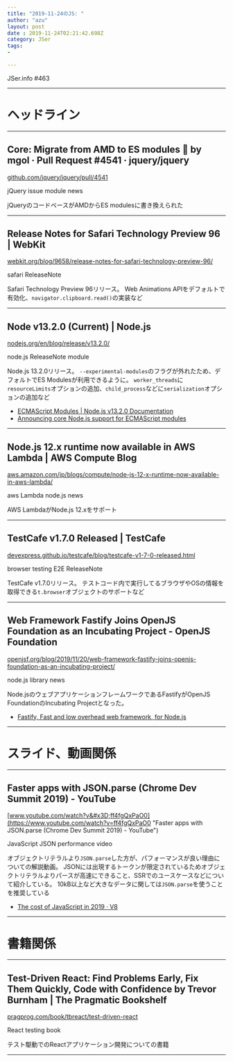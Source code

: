 ```yaml
---
title: "2019-11-24のJS: "
author: "azu"
layout: post
date : 2019-11-24T02:21:42.698Z
category: JSer
tags:
-

---
```


JSer.info #463

----

<h1 class="site-genre">ヘッドライン</h1>

----

## Core: Migrate from AMD to ES modules 🎉 by mgol · Pull Request #4541 · jquery/jquery
[github.com/jquery/jquery/pull/4541](https://github.com/jquery/jquery/pull/4541 "Core: Migrate from AMD to ES modules 🎉 by mgol · Pull Request #4541 · jquery/jquery")
<p class="jser-tags jser-tag-icon"><span class="jser-tag">jQuery</span> <span class="jser-tag">issue</span> <span class="jser-tag">module</span> <span class="jser-tag">news</span></p>

jQueryのコードベースがAMDからES modulesに書き換えられた


----

## Release Notes for Safari Technology Preview 96 | WebKit
[webkit.org/blog/9658/release-notes-for-safari-technology-preview-96/](https://webkit.org/blog/9658/release-notes-for-safari-technology-preview-96/ "Release Notes for Safari Technology Preview 96 | WebKit")
<p class="jser-tags jser-tag-icon"><span class="jser-tag">safari</span> <span class="jser-tag">ReleaseNote</span></p>

Safari Technology Preview 96リリース。
Web Animations APIをデフォルトで有効化、`navigator.clipboard.read()`の実装など


----

## Node v13.2.0 (Current) | Node.js
[nodejs.org/en/blog/release/v13.2.0/](https://nodejs.org/en/blog/release/v13.2.0/ "Node v13.2.0 (Current) | Node.js")
<p class="jser-tags jser-tag-icon"><span class="jser-tag">node.js</span> <span class="jser-tag">ReleaseNote</span> <span class="jser-tag">module</span></p>

Node.js 13.2.0リリース。
`--experimental-modules`のフラグが外れたため、デフォルトでES Modulesが利用できるように。
`worker_threads`に`resourceLimits`オプションの追加、`child_process`などに`serialization`オプションの追加など

- [ECMAScript Modules | Node.js v13.2.0 Documentation](https://nodejs.org/api/esm.html "ECMAScript Modules | Node.js v13.2.0 Documentation")
- [Announcing core Node.js support for ECMAScript modules](https://medium.com/@nodejs/announcing-core-node-js-support-for-ecmascript-modules-c5d6dc29b663 "Announcing core Node.js support for ECMAScript modules")

----

## Node.js 12.x runtime now available in AWS Lambda | AWS Compute Blog
[aws.amazon.com/jp/blogs/compute/node-js-12-x-runtime-now-available-in-aws-lambda/](https://aws.amazon.com/jp/blogs/compute/node-js-12-x-runtime-now-available-in-aws-lambda/ "Node.js 12.x runtime now available in AWS Lambda | AWS Compute Blog")
<p class="jser-tags jser-tag-icon"><span class="jser-tag">aws</span> <span class="jser-tag">Lambda</span> <span class="jser-tag">node.js</span> <span class="jser-tag">news</span></p>

AWS LambdaがNode.js 12.xをサポート


----

## TestCafe v1.7.0 Released | TestCafe
[devexpress.github.io/testcafe/blog/testcafe-v1-7-0-released.html](https://devexpress.github.io/testcafe/blog/testcafe-v1-7-0-released.html "TestCafe v1.7.0 Released | TestCafe")
<p class="jser-tags jser-tag-icon"><span class="jser-tag">browser</span> <span class="jser-tag">testing</span> <span class="jser-tag">E2E</span> <span class="jser-tag">ReleaseNote</span></p>

TestCafe v1.7.0リリース。
テストコード内で実行してるブラウザやOSの情報を取得できる`t.browser`オブジェクトのサポートなど


----

## Web Framework Fastify Joins OpenJS Foundation as an Incubating Project - OpenJS Foundation
[openjsf.org/blog/2019/11/20/web-framework-fastify-joins-openjs-foundation-as-an-incubating-project/](https://openjsf.org/blog/2019/11/20/web-framework-fastify-joins-openjs-foundation-as-an-incubating-project/ "Web Framework Fastify Joins OpenJS Foundation as an Incubating Project - OpenJS Foundation")
<p class="jser-tags jser-tag-icon"><span class="jser-tag">node.js</span> <span class="jser-tag">library</span> <span class="jser-tag">news</span></p>

Node.jsのウェブアプリケーションフレームワークであるFastifyがOpenJS FoundationのIncubating Projectとなった。

- [Fastify, Fast and low overhead web framework, for Node.js](https://www.fastify.io/ "Fastify, Fast and low overhead web framework, for Node.js")

----
<h1 class="site-genre">スライド、動画関係</h1>

----

## Faster apps with JSON.parse (Chrome Dev Summit 2019) - YouTube
[www.youtube.com/watch?v&#x3D;ff4fgQxPaO0](https://www.youtube.com/watch?v=ff4fgQxPaO0 "Faster apps with JSON.parse (Chrome Dev Summit 2019) - YouTube")
<p class="jser-tags jser-tag-icon"><span class="jser-tag">JavaScript</span> <span class="jser-tag">JSON</span> <span class="jser-tag">performance</span> <span class="jser-tag">video</span></p>

オブジェクトリテラルより`JSON.parse`した方が、パフォーマンスが良い理由についての解説動画。
JSONには出現するトークンが限定されているためオブジェクトリテラルよりパースが高速にできること、SSRでのユースケースなどについて紹介している。
10kB以上など大きなデータに関しては`JSON.parse`を使うことを推奨している

- [The cost of JavaScript in 2019 · V8](https://v8.dev/blog/cost-of-javascript-2019#json "The cost of JavaScript in 2019 · V8")

----
<h1 class="site-genre">書籍関係</h1>

----

## Test-Driven React: Find Problems Early, Fix Them Quickly, Code with Confidence by Trevor Burnham | The Pragmatic Bookshelf
[pragprog.com/book/tbreact/test-driven-react](https://pragprog.com/book/tbreact/test-driven-react "Test-Driven React: Find Problems Early, Fix Them Quickly, Code with Confidence by Trevor Burnham | The Pragmatic Bookshelf")
<p class="jser-tags jser-tag-icon"><span class="jser-tag">React</span> <span class="jser-tag">testing</span> <span class="jser-tag">book</span></p>

テスト駆動でのReactアプリケーション開発についての書籍


----
